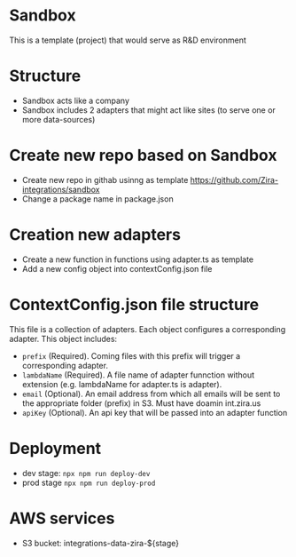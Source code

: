 # Sandbox
This is a template (project) that would  serve as R&amp;D environment

# Structure
* Sandbox acts like a company
* Sandbox includes 2 adapters that might act like sites (to serve one or more data-sources)

# Create new repo based on Sandbox
* Create new repo in githab usinng as template https://github.com/Zira-integrations/sandbox
* Change a package name in package.json

# Creation new adapters
* Create a new function in functions using adapter.ts as template
* Add a new config object into contextConfig.json file


# ContextConfig.json file structure
This file is a collection of adapters. Each object configures a corresponding adapter. This object includes: 
* `prefix` (Required). Coming files with this prefix will trigger a corresponding adapter.
* `lambdaName` (Required). A file name of adapter funnction without extension (e.g. lambdaName for adapter.ts is adapter).
* `email` (Optional). An email address from which all emails will be sent to the appropriate folder (prefix) in S3. Must have doamin int.zira.us
* `apiKey` (Optional). An api key that will be passed into an adapter function

# Deployment 
* dev stage: `npx npm run deploy-dev`
* prod stage `npx npm run deploy-prod`

# AWS services
* S3 bucket: integrations-data-zira-${stage}
